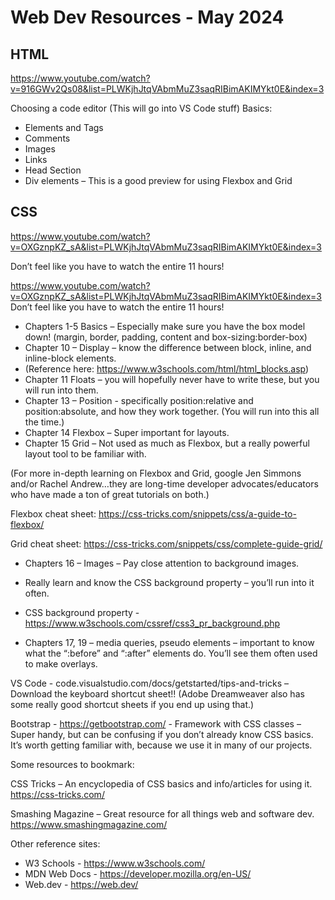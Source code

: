 # Web Dev Resources - May 2024

## HTML

https://www.youtube.com/watch?v=916GWv2Qs08&list=PLWKjhJtqVAbmMuZ3saqRIBimAKIMYkt0E&index=3

Choosing a code editor (This will go into VS Code stuff)
Basics:
* Elements and Tags
* Comments
* Images
* Links
* Head Section
* Div elements – This is a good preview for using Flexbox and Grid

## CSS

https://www.youtube.com/watch?v=OXGznpKZ_sA&list=PLWKjhJtqVAbmMuZ3saqRIBimAKIMYkt0E&index=3

Don’t feel like you have to watch the entire 11 hours!

https://www.youtube.com/watch?v=OXGznpKZ_sA&list=PLWKjhJtqVAbmMuZ3saqRIBimAKIMYkt0E&index=3
Don’t feel like you have to watch the entire 11 hours!

* Chapters 1-5 Basics – Especially make sure you have the box model down! (margin, border, padding, content and box-sizing:border-box)
* Chapter 10 – Display – know the difference between block, inline, and inline-block elements.
* (Reference here: https://www.w3schools.com/html/html_blocks.asp)
* Chapter 11  Floats – you will hopefully never have to write these, but you will run into them.
* Chapter 13 – Position - specifically position:relative and position:absolute, and how they work together. (You will run into this all the time.) 
* Chapter 14 Flexbox – Super important for layouts.
* Chapter 15 Grid – Not used as much as Flexbox, but a really powerful layout tool to be familiar with.

(For more in-depth learning on Flexbox and Grid, google Jen Simmons and/or Rachel Andrew…they are long-time developer advocates/educators who have made a ton of great tutorials on both.)

Flexbox cheat sheet: https://css-tricks.com/snippets/css/a-guide-to-flexbox/

Grid cheat sheet: https://css-tricks.com/snippets/css/complete-guide-grid/

* Chapters 16 – Images – Pay close attention to background images. 
* Really learn and know the CSS background property – you’ll run into it often.
* CSS background property - https://www.w3schools.com/cssref/css3_pr_background.php

* Chapters 17, 19 – media queries, pseudo elements – important to know what the “:before” and “:after” elements do. You’ll see them often used to make overlays.

VS Code -  code.visualstudio.com/docs/getstarted/tips-and-tricks – Download the keyboard shortcut sheet!! (Adobe 
Dreamweaver also has some really good shortcut sheets if you end up using that.)

Bootstrap - https://getbootstrap.com/ - Framework with CSS classes – Super handy, but can be confusing if you don’t already know CSS basics. It’s worth getting familiar with, because we use it in many of our projects.

Some resources to bookmark:

CSS Tricks – An encyclopedia of CSS basics and info/articles for using it.
https://css-tricks.com/ 

Smashing Magazine – Great resource for all things web and software dev.
https://www.smashingmagazine.com/

Other reference sites:

* W3 Schools - https://www.w3schools.com/
* MDN Web Docs - https://developer.mozilla.org/en-US/
* Web.dev - https://web.dev/





